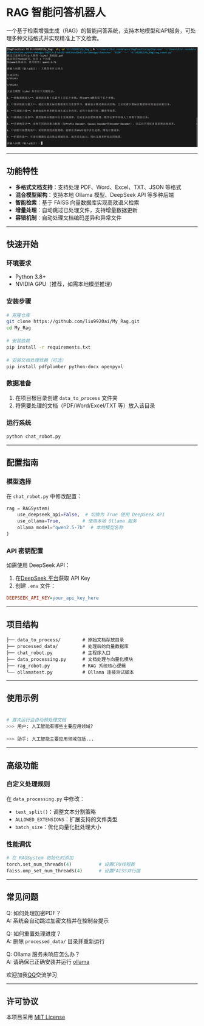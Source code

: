 
# RAG 智能问答机器人

一个基于检索增强生成（RAG）的智能问答系统，支持本地模型和API服务，可处理多种文档格式并实现精准上下文检索。

![示例截图](show_image/robot_show.png)  

---

## 功能特性

- **多格式文档支持**：支持处理 PDF、Word、Excel、TXT、JSON 等格式
- **混合模型架构**：支持本地 Ollama 模型、DeepSeek API 等多种后端
- **智能检索**：基于 FAISS 向量数据库实现高效语义检索
- **增量处理**：自动跳过已处理文件，支持增量数据更新
- **容错机制**：自动处理文档编码差异和异常文件

---

## 快速开始

### 环境要求
- Python 3.8+
- NVIDIA GPU（推荐，如需本地模型推理）

### 安装步骤
```bash
# 克隆仓库
git clone https://github.com/liu9920ai/My_Rag.git
cd My_Rag

# 安装依赖
pip install -r requirements.txt

# 安装文档处理依赖（可选）
pip install pdfplumber python-docx openpyxl
```

### 数据准备
1. 在项目根目录创建 `data_to_process` 文件夹
2. 将需要处理的文档（PDF/Word/Excel/TXT 等）放入该目录

### 运行系统
```bash
python chat_robot.py
```

---

## 配置指南

### 模型选择
在 `chat_robot.py` 中修改配置：
```python
rag = RAGSystem(
    use_deepseek_api=False,  # 切换为 True 使用 DeepSeek API
    use_ollama=True,        # 使用本地 Ollama 服务
    ollama_model="qwen2.5-7b"  # 本地模型名称
)
```

### API 密钥配置
如需使用 DeepSeek API：
1. 在[DeepSeek 平台](https://platform.deepseek.com/)获取 API Key
2. 创建 `.env` 文件：
```ini
DEEPSEEK_API_KEY=your_api_key_here
```

---

## 项目结构
```
├── data_to_process/        # 原始文档存放目录
├── processed_data/         # 处理后的向量数据库
├── chat_robot.py           # 主程序入口
├── data_processing.py      # 文档处理与向量化模块
├── rag_robot.py            # RAG 系统核心逻辑
└── ollamatest.py           # Ollama 连接测试脚本
```

---

## 使用示例
```bash

# 首次运行会自动预处理文档
>>> 用户: 人工智能有哪些主要应用领域?

>>> 助手: 人工智能主要应用领域包括...
```

---

## 高级功能

### 自定义处理规则
在 `data_processing.py` 中修改：
- `text_split()`：调整文本分割策略
- `ALLOWED_EXTENSIONS`：扩展支持的文件类型
- `batch_size`：优化向量化批处理大小

### 性能调优
```python
# 在 RAGSystem 初始化时添加
torch.set_num_threads(4)          # 设置CPU线程数
faiss.omp_set_num_threads(4)      # 设置FAISS并行度
```

---

## 常见问题

Q: 如何处理加密PDF？  
A: 系统会自动跳过加密文档并在控制台提示

Q: 如何重置处理进度？  
A: 删除 `processed_data/` 目录并重新运行

Q: Ollama 服务未响应怎么办？  
A: 请确保已正确安装并运行 [ollama](https://zhuanlan.zhihu.com/p/720546185)

欢迎加我[QQ](https://qm.qq.com/q/fUZH3NVcf6)交流学习

---

## 许可协议
本项目采用 [MIT License](LICENSE)
